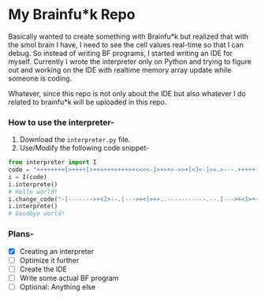 # My Brainfu*k Repo

Basically wanted to create something with Brainfu*k but realized that with the smol brain I have, I need to see the cell values real-time so that I can debug. So instead of writing BF programs, I started writing an IDE for myself. Currently I wrote the interpreter only on Python and trying to figure out and working on the IDE with realtime memory array update while someone is coding.

Whatever, since this repo is not only about the IDE but also whatever I do related to brainfu*k will be uploaded in this repo. 

### How to use the interpreter-
1. Download the `interpreter.py` file.
2. Use/Modify the following code snippet-
```python
from interpreter import I
code = "++++++++[>++++[>++>+++>+++>+<<<<-]>+>+>->>+[<]<-]>>.>---.+++++++..+++.>>.<-.<.+++.------.--------.>>+.>++."
i = I(code)
i.interprete()
# Hello world!
i.change_code("-[------->+<]>--.[--->+<]>++..-----------.--.[--->+<]>+++.--[->+++<]>.--[--->+<]>-.--[->++++<]>-.--------.+++.------.--------.-[--->+<]>.")
i.interprete()
# Goodbye world!
```

### Plans-
- [x] Creating an interpreter
- [ ] Optimize it further
- [ ] Create the IDE
- [ ] Write some actual BF program
- [ ] Optional: Anything else